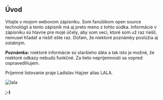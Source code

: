 ## Úvod

Vitajte v mojom webovom zápisníku. Som fanúšikom open source technológií a tento zápisník má aj preto meno z tohto súdka. Informácie v zápisníku sú hlavne pre mojé účely, aby som veci, ktoré som už raz riešil, nemusel hľadať a riešiť ešte raz. Dúfam, že niektoré poznámky poslúžia aj ostatným.

**Poznámka:** niektoré informácie sú staršieho dáta a tak isto je možné, že niektoré odkazy nebudú funkčné. Za tieto nepríjemnosti sa vopred ospravedlňujem.

Príjemné listovanie praje Ladislav Hajzer alias LALA.

![lala](https://www.linuxor.sk/content/lala.jpg)

**;-)**
